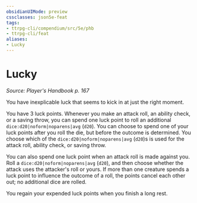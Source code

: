 ```yaml
---
obsidianUIMode: preview
cssclasses: json5e-feat
tags:
- ttrpg-cli/compendium/src/5e/phb
- ttrpg-cli/feat
aliases:
- Lucky
---
```

# Lucky
*Source: Player's Handbook p. 167*  

You have inexplicable luck that seems to kick in at just the right moment.

You have 3 luck points. Whenever you make an attack roll, an ability check, or a saving throw, you can spend one luck point to roll an additional `dice:d20|noform|noparens|avg` (`d20`). You can choose to spend one of your luck points after you roll the die, but before the outcome is determined. You choose which of the `dice:d20|noform|noparens|avg` (`d20`)s is used for the attack roll, ability check, or saving throw.

You can also spend one luck point when an attack roll is made against you. Roll a `dice:d20|noform|noparens|avg` (`d20`), and then choose whether the attack uses the attacker's roll or yours. If more than one creature spends a luck point to influence the outcome of a roll, the points cancel each other out; no additional dice are rolled.

You regain your expended luck points when you finish a long rest.